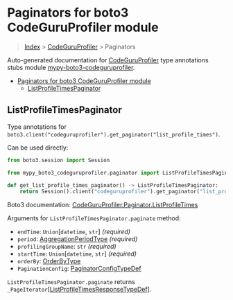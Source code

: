 <a id="paginators-for-boto3-codeguruprofiler-module"></a>

# Paginators for boto3 CodeGuruProfiler module

> [Index](..) > [CodeGuruProfiler](.) > Paginators

Auto-generated documentation for
[CodeGuruProfiler](https://boto3.amazonaws.com/v1/documentation/api/latest/reference/services/codeguruprofiler.html#CodeGuruProfiler)
type annotations stubs module
[mypy-boto3-codeguruprofiler](https://pypi.org/project/mypy-boto3-codeguruprofiler/).

- [Paginators for boto3 CodeGuruProfiler module](#paginators-for-boto3-codeguruprofiler-module)
  - [ListProfileTimesPaginator](#listprofiletimespaginator)

<a id="listprofiletimespaginator"></a>

## ListProfileTimesPaginator

Type annotations for
`boto3.client("codeguruprofiler").get_paginator("list_profile_times")`.

Can be used directly:

```python
from boto3.session import Session

from mypy_boto3_codeguruprofiler.paginator import ListProfileTimesPaginator

def get_list_profile_times_paginator() -> ListProfileTimesPaginator:
    return Session().client("codeguruprofiler").get_paginator("list_profile_times")
```

Boto3 documentation:
[CodeGuruProfiler.Paginator.ListProfileTimes](https://boto3.amazonaws.com/v1/documentation/api/latest/reference/services/codeguruprofiler.html#CodeGuruProfiler.Paginator.ListProfileTimes)

Arguments for `ListProfileTimesPaginator.paginate` method:

- `endTime`: `Union`\[`datetime`, `str`\] *(required)*
- `period`: [AggregationPeriodType](./literals.md#aggregationperiodtype)
  *(required)*
- `profilingGroupName`: `str` *(required)*
- `startTime`: `Union`\[`datetime`, `str`\] *(required)*
- `orderBy`: [OrderByType](./literals.md#orderbytype)
- `PaginationConfig`:
  [PaginatorConfigTypeDef](./type_defs.md#paginatorconfigtypedef)

`ListProfileTimesPaginator.paginate` returns
`_PageIterator`\[[ListProfileTimesResponseTypeDef](./type_defs.md#listprofiletimesresponsetypedef)\].

